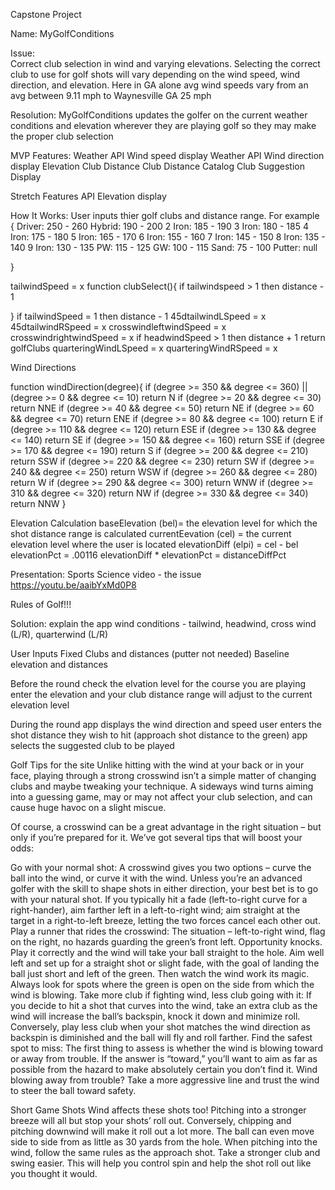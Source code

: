Capstone Project

Name: MyGolfConditions

Issue:  
Correct club selection in wind and varying elevations.  Selecting the 
correct club to use for golf shots will vary depending on the wind 
speed, wind direction, and elevation. Here in GA alone avg wind speeds 
vary from an avg between 9.11 mph to Waynesville GA 25 mph

Resolution: MyGolfConditions updates the golfer on the 
current weather conditions and elevation wherever they are playing 
golf so they may make the proper club selection

MVP Features:
Weather API Wind speed display
Weather API Wind direction display
Elevation Club Distance
Club Distance Catalog
Club Suggestion Display

Stretch Features
API Elevation display

How It Works:
User inputs thier golf clubs and distance range. For example
{
    Driver: 250 - 260
    Hybrid: 190 - 200
    2 Iron: 185 - 190
    3 Iron: 180 - 185
    4 Iron: 175 - 180
    5 Iron: 165 - 170
    6 Iron: 155 - 160
    7 Iron: 145 - 150
    8 Iron: 135 - 140
    9 Iron: 130 - 135
    PW:     115 - 125
    GW:     100 - 115
    Sand:   75 - 100
    Putter: null
    
}

tailwindSpeed = x
function clubSelect(){
    if tailwindspeed > 1 then distance - 1 
     
} 
if tailwindSpeed = 1 then distance - 1
45dtailwindLSpeed = x
45dtailwindRSpeed = x
crosswindleftwindSpeed = x
crosswindrightwindSpeed = x
if headwindSpeed > 1 then distance + 1 
return golfClubs
quarteringWindLSpeed = x
quarteringWindRSpeed = x

Wind Directions

function windDirection(degree){
    if (degree >= 350 && degree <= 360) || 
        (degree >= 0 && degree <= 10)
    return N 
    if (degree >= 20 && degree <= 30)
    return NNE 
    if (degree >= 40 && degree <= 50)
    return NE 
    if (degree >= 60 && degree <= 70)
    return ENE 
    if (degree >= 80 && degree <= 100)
    return E 
    if (degree >= 110 && degree <= 120)
    return ESE 
    if (degree >= 130 && degree <= 140)
    return SE 
    if (degree >= 150 && degree <= 160)
    return SSE 
    if (degree >= 170 && degree <= 190)
    return S 
    if (degree >= 200 && degree <= 210)
    return SSW 
    if (degree >= 220 && degree <= 230)
    return SW 
    if (degree >= 240 && degree <= 250)
    return WSW 
    if (degree >= 260 && degree <= 280)
    return W 
    if (degree >= 290 && degree <= 300)
    return WNW 
    if (degree >= 310 && degree <= 320)
    return NW 
    if (degree >= 330 && degree <= 340)
    return NNW 
}
    




Elevation Calculation
baseElevation (bel)= the elevation level for which the shot distance range is calculated
currentEevation (cel) = the current elevation level where the user is located
elevationDiff (elpi) = cel - bel 
elevationPct = .00116
elevationDiff * elevationPct = distanceDiffPct




Presentation:
Sports Science video - the issue
https://youtu.be/aaibYxMd0P8

Rules of Golf!!!

Solution:
explain the app
    wind conditions - tailwind, headwind, cross wind (L/R), quarterwind (L/R)


User Inputs
Fixed
Clubs and distances (putter not needed)
Baseline elevation and distances

Before the round
check the elvation level for the course you are playing
enter the elevation and your club distance range will adjust to 
the current elevation level

During the round
app displays the wind direction and speed
user enters the shot distance they wish to hit (approach shot distance to the green)
app selects the suggested club to be played


Golf Tips for the site
Unlike hitting with the wind at your back or in your face, playing through a strong crosswind isn’t a simple matter of changing clubs and maybe tweaking your technique. A sideways wind turns aiming into a guessing game, may or may not affect your club selection, and can cause huge havoc on a slight miscue.

Of course, a crosswind can be a great advantage in the right situation – but only if you’re prepared for it. We’ve got several tips that will boost your odds:

Go with your normal shot: A crosswind gives you two options – curve the ball into the wind, or curve it with the wind. Unless you’re an advanced golfer with the skill to shape shots in either direction, your best bet is to go with your natural shot. If you typically hit a fade (left-to-right curve for a right-hander), aim farther left in a left-to-right wind; aim straight at the target in a right-to-left breeze, letting the two forces cancel each other out.
Play a runner that rides the crosswind: The situation – left-to-right wind, flag on the right, no hazards guarding the green’s front left. Opportunity knocks. Play it correctly and the wind will take your ball straight to the hole. Aim well left and set up for a straight shot or slight fade, with the goal of landing the ball just short and left of the green. Then watch the wind work its magic. Always look for spots where the green is open on the side from which the wind is blowing.
Take more club if fighting wind, less club going with it: If you decide to hit a shot that curves into the wind, take an extra club as the wind will increase the ball’s backspin, knock it down and minimize roll. Conversely, play less club when your shot matches the wind direction as backspin is diminished and the ball will fly and roll farther.
Find the safest spot to miss: The first thing to assess is whether the wind is blowing toward or away from trouble. If the answer is “toward,” you’ll want to aim as far as possible from the hazard to make absolutely certain you don’t find it. Wind blowing away from trouble? Take a more aggressive line and trust the wind to steer the ball toward safety.


Short Game Shots
Wind affects these shots too! Pitching into a stronger breeze will all but stop your shots’ roll out. Conversely, chipping and pitching downwind will make it roll out a lot more. The ball can even move side to side from as little as 30 yards from the hole. When pitching into the wind, follow the same rules as the approach shot. Take a stronger club and swing easier. This will help you control spin and help the shot roll out like you thought it would.